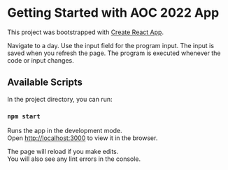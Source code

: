 # Getting Started with AOC 2022 App

This project was bootstrapped with [Create React App](https://github.com/facebook/create-react-app).

Navigate to a day. Use the input field for the program input. The input is saved when you refresh the page.
The program is executed whenever the code or input changes.

## Available Scripts

In the project directory, you can run:

### `npm start`

Runs the app in the development mode.\
Open [http://localhost:3000](http://localhost:3000) to view it in the browser.

The page will reload if you make edits.\
You will also see any lint errors in the console.

